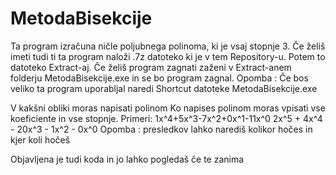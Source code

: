 # MetodaBisekcije

Ta program izračuna ničle poljubnega polinoma, ki je vsaj stopnje 3.
Če želiš imeti tudi ti ta program naloži .7z datoteko ki je v tem Repository-u.
Potem to datoteko Extract-aj. Če želiš program zagnati zaženi v Extract-anem folderju MetodaBisekcije.exe in se bo program zagnal.
Opomba : Če bos veliko ta program uporabljal naredi Shortcut datoteke MetodaBisekcije.exe

V kakšni obliki moras napisati polinom
Ko napises polinom moras vpisati vse koeficiente in vse stopnje.
Primeri:
1x^4+5x^3-7x^2+0x^1-11x^0
2x^5 + 4x^4 - 20x^3 - 1x^2 - 0x^0
Opomba : presledkov lahko narediš kolikor hočes in kjer koli hočeš


Objavljena je tudi koda in jo lahko pogledaš če te zanima

